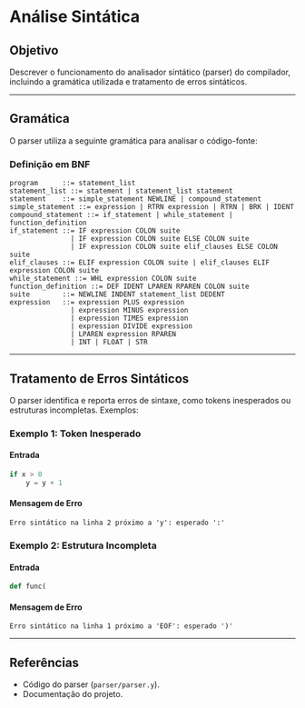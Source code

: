# Análise Sintática

## Objetivo
Descrever o funcionamento do analisador sintático (parser) do compilador, incluindo a gramática utilizada e tratamento de erros sintáticos.

---

## Gramática
O parser utiliza a seguinte gramática para analisar o código-fonte:

### Definição em BNF
```bnf
program      ::= statement_list
statement_list ::= statement | statement_list statement
statement    ::= simple_statement NEWLINE | compound_statement
simple_statement ::= expression | RTRN expression | RTRN | BRK | IDENT
compound_statement ::= if_statement | while_statement | function_definition
if_statement ::= IF expression COLON suite
               | IF expression COLON suite ELSE COLON suite
               | IF expression COLON suite elif_clauses ELSE COLON suite
elif_clauses ::= ELIF expression COLON suite | elif_clauses ELIF expression COLON suite
while_statement ::= WHL expression COLON suite
function_definition ::= DEF IDENT LPAREN RPAREN COLON suite
suite        ::= NEWLINE INDENT statement_list DEDENT
expression   ::= expression PLUS expression
               | expression MINUS expression
               | expression TIMES expression
               | expression DIVIDE expression
               | LPAREN expression RPAREN
               | INT | FLOAT | STR
```

---

## Tratamento de Erros Sintáticos
O parser identifica e reporta erros de sintaxe, como tokens inesperados ou estruturas incompletas. Exemplos:

### Exemplo 1: Token Inesperado
#### Entrada
```python
if x > 0
    y = y + 1
```

#### Mensagem de Erro
```
Erro sintático na linha 2 próximo a 'y': esperado ':'
```

### Exemplo 2: Estrutura Incompleta
#### Entrada
```python
def func(
```

#### Mensagem de Erro
```
Erro sintático na linha 1 próximo a 'EOF': esperado ')'
```

---

## Referências
- Código do parser (`parser/parser.y`).
- Documentação do projeto.
